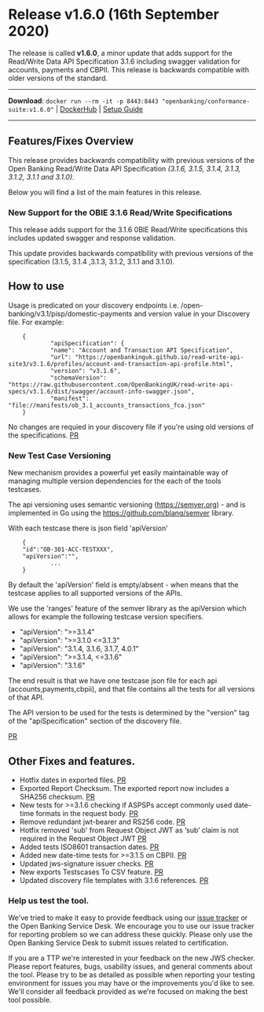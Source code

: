 # Release v1.6.0 (16th September 2020)

The release is called **v1.6.0**, a minor update that adds support for the Read/Write Data API Specification 3.1.6 including swagger validation for accounts, payments and CBPII. This release is backwards compatible with older versions of the standard.

---
**Download**: `docker run --rm -it -p 8443:8443 "openbanking/conformance-suite:v1.6.0"` | [DockerHub](https://hub.docker.com/r/openbanking/conformance-suite) | [Setup Guide](https://bitbucket.org/openbankingteam/conformance-suite/src/develop/docs/setup-guide.md)

---

## Features/Fixes Overview

This release provides backwards compatibility with previous versions of the Open Banking Read/Write Data API Specification *(3.1.6, 3.1.5, 3.1.4, 3.1.3, 3.1.2, 3.1.1 and 3.1.0)*. 

Below you will find a list of the main features in this release.

### New Support for the OBIE 3.1.6 Read/Write Specifications

This release adds support for the 3.1.6 0BIE Read/Write specifications this includes updated swagger and response validation.

This update provides backwards compatibility with previous versions of the specification (3.1.5, 3.1.4 ,3.1.3, 3.1.2, 3.1.1 and 3.1.0).

## How to use

Usage is predicated on your discovery endpoints i.e. /open-banking/v3.1/pisp/domestic-payments and version value in your Discovery file. For example:

```
    {
            "apiSpecification": {
            "name": "Account and Transaction API Specification",
            "url": "https://openbankinguk.github.io/read-write-api-site3/v3.1.6/profiles/account-and-transaction-api-profile.html",
            "version": "v3.1.6",
            "schemaVersion": "https://raw.githubusercontent.com/OpenBankingUK/read-write-api-specs/v3.1.6/dist/swagger/account-info-swagger.json",
            "manifest": "file://manifests/ob_3.1_accounts_transactions_fca.json"
    }

```

No changes are requied in your discovery file if you're using old versions of the specifications. 
[PR](https://bitbucket.org/openbankingteam/conformance-suite/pull-requests/543)


### New Test Case Versioning

New mechanism provides a powerful yet easily maintainable way of managing multiple version dependencies for the each of the tools testcases.

The api versioning uses semantic versioning (https://semver.org) - and is implemented in Go using the https://github.com/blang/semver library.

With each testcase there is json field  'apiVersion'

```
    {
    "id":"OB-301-ACC-TESTXXX",
    "apiVersion":"",
            ...
    }
```

By default the 'apiVersion' field is empty/absent - when means that the testcase applies to all supported versions of the APIs.

We use the 'ranges' feature of the semver library as the apiVersion which allows for example the following testcase version specifiers.

* "apiVersion": ">=3.1.4"
* "apiVersion": ">=3.1.0 <=3.1.3"
* "apiVersion": "3.1.4, 3.1.6, 3.1.7, 4.0.1"
* "apiVersion": ">=3.1.4, <=3.1.6"
* "apiVersion": "3.1.6"

The end result is that we have one testcase json file for each api (accounts,payments,cbpii), and that file contains all the tests for all versions of that API. 

The API version to be used for the tests is determined by the "version" tag of the "apiSpecification" section of the discovery file.

[PR](https://bitbucket.org/openbankingteam/conformance-suite/pull-requests/546)

## Other Fixes and features.

* Hotfix dates in exported files. [PR](https://bitbucket.org/openbankingteam/conformance-suite/pull-requests/544)
* Exported Report Checksum. The exported report now includes a SHA256 checksum. [PR](https://bitbucket.org/openbankingteam/conformance-suite/pull-requests/542)
* New tests for >=3.1.6 checking if ASPSPs accept commonly used date-time formats in the request body. [PR](https://bitbucket.org/openbankingteam/conformance-suite/pull-requests/545)
* Remove redundant jwt-bearer and RS256 code. [PR](https://bitbucket.org/openbankingteam/conformance-suite/pull-requests/549)
* Hotfix removed 'sub' from Request Object JWT as ‘sub’ claim is not required in the Request Object JWT [PR](https://bitbucket.org/openbankingteam/conformance-suite/pull-requests/549)
* Added tests ISO8601 transaction dates. [PR](https://bitbucket.org/openbankingteam/conformance-suite/pull-requests/547)
* Added new date-time tests for >=3.1.5 on CBPII. [PR](https://bitbucket.org/openbankingteam/conformance-suite/pull-requests/548)
* Updated jws-signature issuer checks. [PR](https://bitbucket.org/openbankingteam/conformance-suite/pull-requests/551)
* New exports Testscases To CSV feature. [PR](https://bitbucket.org/openbankingteam/conformance-suite/pull-requests/552)
* Updated discovery file templates with 3.1.6 references. [PR](https://bitbucket.org/openbankingteam/conformance-suite/pull-requests/557)

### Help us test the tool.

We've tried to make it easy to provide feedback using our [issue tracker](https://bitbucket.org/openbankingteam/conformance-suite/issues?status=new&status=open) or the Open Banking Service Desk. We encourage you to use our issue tracker for reporting problem so we can address these quickly. Please only use the Open Banking Service Desk to submit issues related to certification.

If you are a TTP we're interested in your feedback on the new JWS checker. Please report features, bugs, usability issues, and general comments about the tool. Please try to be as detailed as possible when reporting your testing environment for issues you may have or the improvements you'd like to see. We'll consider all feedback provided as we're focused on making the best tool possible.